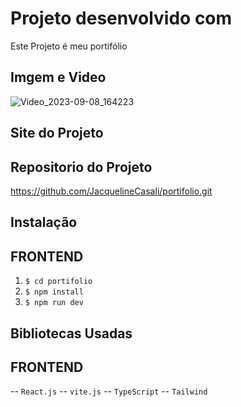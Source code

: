# Projeto desenvolvido com

Este Projeto é meu portifólio

## Imgem e Video

![Video_2023-09-08_164223](https://github.com/JacquelineCasali/portifolio/assets/103325619/62973da8-495f-4737-a27e-e7ffc99b30de)

## Site do Projeto



## Repositorio do Projeto

https://github.com/JacquelineCasali/portifolio.git

## Instalação

## FRONTEND

1. `$ cd portifolio`
2. `$ npm install`
3. `$ npm run dev`

## Bibliotecas Usadas

## FRONTEND

-- `React.js`
-- `vite.js`
-- `TypeScript`
-- `Tailwind`



